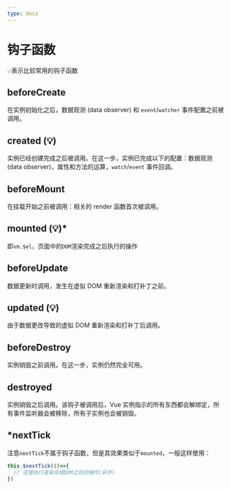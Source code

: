 ```yaml
---
type: docs
---
```


# 钩子函数

💡表示比较常用的钩子函数

## beforeCreate

在实例初始化之后，数据观测 (data observer) 和 `event`/`watcher` 事件配置之前被调用。

## created (💡)
实例已经创建完成之后被调用。在这一步，实例已完成以下的配置：数据观测(data observer)，属性和方法的运算，`watch`/`event` 事件回调。

## beforeMount
在挂载开始之前被调用：相关的 render 函数首次被调用。

## mounted (💡)*
即`vm.$el`，页面中的`DOM`渲染完成之后执行的操作

## beforeUpdate
数据更新时调用，发生在虚拟 DOM 重新渲染和打补丁之前。

## updated (💡)
由于数据更改导致的虚拟 DOM 重新渲染和打补丁后调用。

## beforeDestroy
实例销毁之前调用。在这一步，实例仍然完全可用。

## destroyed
实例销毁之后调用。该钩子被调用后，Vue 实例指示的所有东西都会解绑定，所有事件监听器会被移除，所有子实例也会被销毁。

## *nextTick
注意`nextTick`不属于钩子函数，但是其效果类似于`mounted`，一般这样使用：

```js
this.$nextTick(()=>{
  // 这里执行渲染完成DOM之后的操作(异步)
})
```